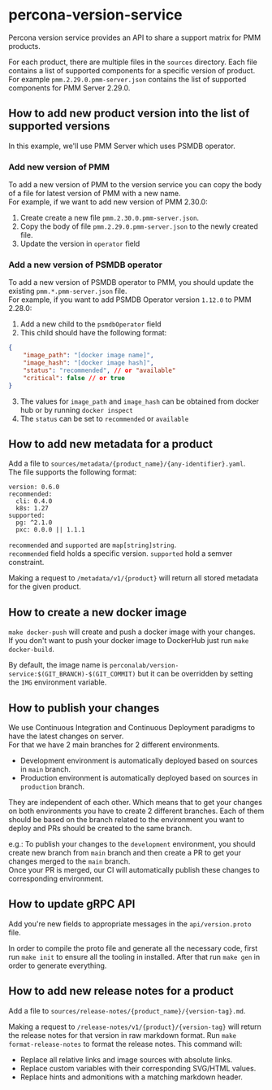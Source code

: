 # percona-version-service

Percona version service provides an API to share a support matrix for PMM
products.

For each product, there are multiple files in the `sources` directory. Each file
contains a list of supported components for a specific version of product.  
For example `pmm.2.29.0.pmm-server.json` contains the list of supported
components for PMM Server 2.29.0.


## How to add new product version into the list of supported versions

In this example, we'll use PMM Server which uses PSMDB operator.

### Add new version of PMM
To add a new version of PMM to the version service you can copy the
body of a file for latest version of PMM with a new name.  
For example, if we want to add new version of PMM 2.30.0:
1. Create create a new file `pmm.2.30.0.pmm-server.json`. 
2. Copy the body of file  `pmm.2.29.0.pmm-server.json` to the newly created
   file.
3. Update the version in `operator` field

### Add a new version of PSMDB operator
To add a new version of PSMDB operator to PMM, you should update the existing
`pmm.*.pmm-server.json` file.  
For example, if you want to add PSMDB Operator version `1.12.0` to PMM 2.28.0:
1. Add a new child to the `psmdbOperator` field
2. This child should have the following format:
```json lines
{
    "image_path": "[docker image name]",
    "image_hash": "[docker image hash]",
    "status": "recommended", // or "available"
    "critical": false // or true
}
```
3. The values for `image_path` and `image_hash` can be obtained from docker hub
   or by running `docker inspect`
4. The `status` can be set to `recommended` or `available`


## How to add new metadata for a product
Add a file to `sources/metadata/{product_name}/{any-identifier}.yaml`.  
The file supports the following format:
```
version: 0.6.0
recommended:
  cli: 0.4.0
  k8s: 1.27
supported:
  pg: ^2.1.0
  pxc: 0.0.0 || 1.1.1
```

`recommended` and `supported` are `map[string]string`.  
`recommended` field holds a specific version. `supported` hold a semver constraint.

Making a request to `/metadata/v1/{product}` will return all stored metadata for the given product.

## How to create a new docker image
`make docker-push` will create and push a docker image with your changes.  
If you don't want to push your docker image to DockerHub just run `make
docker-build`.  

By default, the image name is
`perconalab/version-service:$(GIT_BRANCH)-$(GIT_COMMIT)` but it can be
overridden by setting the `IMG` environment variable.

## How to publish your changes
We use Continuous Integration and Continuous Deployment paradigms to have the latest changes on server.  
For that we have 2 main branches for 2 different environments.
* Development environment is automatically deployed based on sources in `main` branch.  
* Production environment is automatically deployed based on sources in `production` branch.

They are independent of each other. Which means that to get your changes on both environments you have to create 2 different branches.
Each of them should be based on the branch related to the environment you want to deploy and PRs should be created to the same branch. 

e.g.: To publish your changes to the `development` environment, you should create new branch from `main` branch and then create a PR to get your changes merged to the `main` branch.  
Once your PR is merged, our CI will automatically publish these changes to corresponding environment.

## How to update gRPC API

Add you're new fields to appropriate messages in the `api/version.proto` file.

In order to compile the proto file and generate all the necessary code, first run `make init` to ensure all the tooling in installed. After that run `make gen` in order to generate everything.

## How to add new release notes for a product
Add a file to `sources/release-notes/{product_name}/{version-tag}.md`.

Making a request to `/release-notes/v1/{product}/{version-tag}` will return the release notes for that version in raw markdown format.
Run `make format-release-notes` to format the release notes. This command will:
- Replace all relative links and image sources with absolute links.
- Replace custom variables with their corresponding SVG/HTML values.
- Replace hints and admonitions with a matching markdown header.
